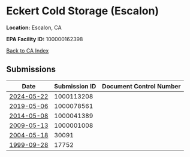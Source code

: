 # Eckert Cold Storage (Escalon)

**Location:** Escalon, CA

**EPA Facility ID:** 100000162398

[Back to CA Index](../../index.md)

## Submissions

| Date | Submission ID | Document Control Number |
|------|--------------|-------------------------|
| [2024-05-22](submissions/1000113208.md) | 1000113208 |  |
| [2019-05-06](submissions/1000078561.md) | 1000078561 |  |
| [2014-05-08](submissions/1000041389.md) | 1000041389 |  |
| [2009-05-13](submissions/1000001008.md) | 1000001008 |  |
| [2004-05-18](submissions/30091.md) | 30091 |  |
| [1999-09-28](submissions/17752.md) | 17752 |  |
